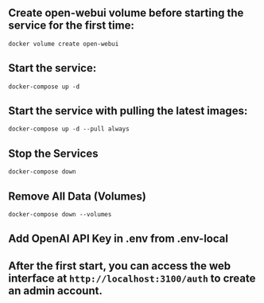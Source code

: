 ## Create open-webui volume before starting the service for the first time:
```
docker volume create open-webui
```

## Start the service:
```
docker-compose up -d
```

## Start the service with pulling the latest images:
```
docker-compose up -d --pull always
```

## Stop the Services
```
docker-compose down
```

## Remove All Data (Volumes)
```
docker-compose down --volumes
```

## Add OpenAI API Key in .env from .env-local

## After the first start, you can access the web interface at `http://localhost:3100/auth` to create an admin account.

